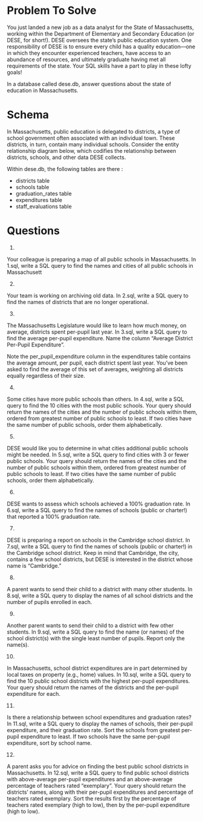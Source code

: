 # Problem To Solve

You just landed a new job as a data analyst for the State of Massachusetts, working within the Department of Elementary and Secondary Education (or DESE, for short!). DESE oversees the state’s public education system. One responsibility of DESE is to ensure every child has a quality education—one in which they encounter experienced teachers, have access to an abundance of resources, and ultimately graduate having met all requirements of the state. Your SQL skills have a part to play in these lofty goals!

In a database called dese.db, answer questions about the state of education in Massachusetts.


# Schema

In Massachusetts, public education is delegated to districts, a type of school government often associated with an individual town. These districts, in turn, contain many individual schools. Consider the entity relationship diagram below, which codifies the relationship between districts, schools, and other data DESE collects.

Within dese.db, the following tables are there :

- districts table
- schools table
- graduation_rates table
- expenditures table
- staff_evaluations table

# Questions 

1.
Your colleague is preparing a map of all public schools in Massachusetts. In 1.sql, write a SQL query to find the names and cities of all public schools in Massachusett

2.
Your team is working on archiving old data. In 2.sql, write a SQL query to find the names of districts that are no longer operational.

3.
The Massachusetts Legislature would like to learn how much money, on average, districts spent per-pupil last year. In 3.sql, write a SQL query to find the average per-pupil expenditure. Name the column “Average District Per-Pupil Expenditure”.

Note the per_pupil_expenditure column in the expenditures table contains the average amount, per pupil, each district spent last year. You’ve been asked to find the average of this set of averages, weighting all districts equally regardless of their size.

4.
Some cities have more public schools than others. In 4.sql, write a SQL query to find the 10 cities with the most public schools. Your query should return the names of the cities and the number of public schools within them, ordered from greatest number of public schools to least. If two cities have the same number of public schools, order them alphabetically.

5.
DESE would like you to determine in what cities additional public schools might be needed. In 5.sql, write a SQL query to find cities with 3 or fewer public schools. Your query should return the names of the cities and the number of public schools within them, ordered from greatest number of public schools to least. If two cities have the same number of public schools, order them alphabetically.

6.
DESE wants to assess which schools achieved a 100% graduation rate. In 6.sql, write a SQL query to find the names of schools (public or charter!) that reported a 100% graduation rate.

7.
DESE is preparing a report on schools in the Cambridge school district. In 7.sql, write a SQL query to find the names of schools (public or charter!) in the Cambridge school district. Keep in mind that Cambridge, the city, contains a few school districts, but DESE is interested in the district whose name is “Cambridge.”

8.
A parent wants to send their child to a district with many other students. In 8.sql, write a SQL query to display the names of all school districts and the number of pupils enrolled in each.

9.
Another parent wants to send their child to a district with few other students. In 9.sql, write a SQL query to find the name (or names) of the school district(s) with the single least number of pupils. Report only the name(s).

10.
In Massachusetts, school district expenditures are in part determined by local taxes on property (e.g., home) values. In 10.sql, write a SQL query to find the 10 public school districts with the highest per-pupil expenditures. Your query should return the names of the districts and the per-pupil expenditure for each.

11.
Is there a relationship between school expenditures and graduation rates? In 11.sql, write a SQL query to display the names of schools, their per-pupil expenditure, and their graduation rate. Sort the schools from greatest per-pupil expenditure to least. If two schools have the same per-pupil expenditure, sort by school name.

12.
A parent asks you for advice on finding the best public school districts in Massachusetts. In 12.sql, write a SQL query to find public school districts with above-average per-pupil expenditures and an above-average percentage of teachers rated “exemplary”. Your query should return the districts’ names, along with their per-pupil expenditures and percentage of teachers rated exemplary. Sort the results first by the percentage of teachers rated exemplary (high to low), then by the per-pupil expenditure (high to low).
